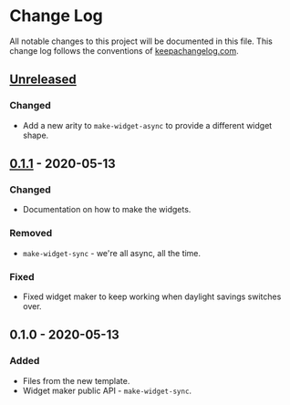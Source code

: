 # Change Log
All notable changes to this project will be documented in this file. This change log follows the conventions of [keepachangelog.com](http://keepachangelog.com/).

## [Unreleased]
### Changed
- Add a new arity to `make-widget-async` to provide a different widget shape.

## [0.1.1] - 2020-05-13
### Changed
- Documentation on how to make the widgets.

### Removed
- `make-widget-sync` - we're all async, all the time.

### Fixed
- Fixed widget maker to keep working when daylight savings switches over.

## 0.1.0 - 2020-05-13
### Added
- Files from the new template.
- Widget maker public API - `make-widget-sync`.

[Unreleased]: https://github.com/your-name/parsley/compare/0.1.1...HEAD
[0.1.1]: https://github.com/your-name/parsley/compare/0.1.0...0.1.1
